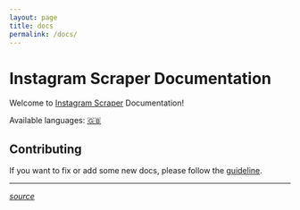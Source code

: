 ```yaml
---
layout: page
title: docs
permalink: /docs/
---
```



# Instagram Scraper Documentation

Welcome to [Instagram Scraper](https://github.com/instagrambot/Instagram-scraper-with-autopost) Documentation! 

Available languages: [🇬🇧](en/)

## Contributing

If you want to fix or add some new docs, please follow the [guideline](https://github.com/instagrambot/docs/blob/master/CONTRIBUTING.md).

___
[*source*](https://github.com/instagrambot/docs/)

